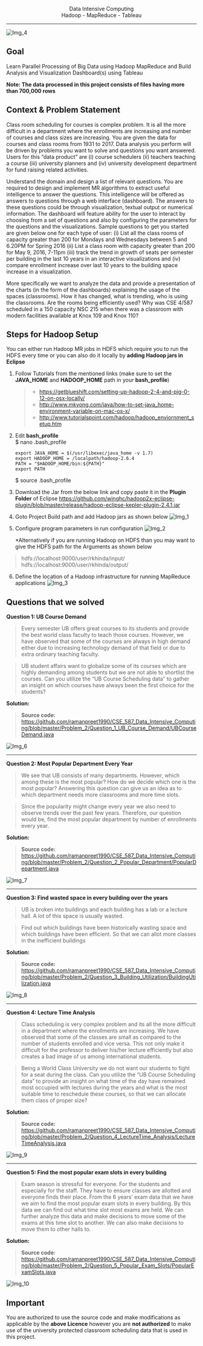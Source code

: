 <p align="center">Data Intensive Computing</br>Hadoop - MapReduce - Tableau</br></p>

------

![Img_4](https://github.com/limeonion/Classroom-Scheduling/blob/master/Resources/11.png)

Goal
------
Learn Parallel Processing of Big Data using Hadoop MapReduce and Build Analysis and Visualization Dashboard(s) using Tableau</br>

**Note: The data processed in this project consists of files having more than 700,000 rows**

Context & Problem Statement
-------------------------------------------
Class room scheduling for courses is complex problem. It is all the more difficult in a department where the enrollments are increasing and number of courses and class sizes are increasing. You are given the data for courses and class rooms from 1931 to 2017. Data analysis you perform will be driven by problems you want to solve and questions you want answered. Users for this “data product” are (i) course schedulers (ii) teachers teaching a course (iii) university planners and (iv) university development department for fund raising related activities.

Understand the domain and design a list of relevant questions. You are required to design and implement MR algorithms to extract useful intelligence to answer the questions. This intelligence will be offered as answers to questions through a web interface (dashboard). The answers to these questions could be through visualization, textual output or numerical information. The dashboard will feature ability for the user to interact by choosing from a set of questions and also by configuring the parameters for the questions and the visualizations. Sample questions to get you started are given below one for each type of user: (i) List all the class rooms of capacity greater than 200 for Mondays and Wednesdays between 5 and 6.20PM for Spring 2016 (ii) List a class room with capacity greater than 200 for May 9, 2016, 7-11pm (iii) track the trend in growth of seats per semester per building in the last 10 years in an interactive visualizations and (iv) compare enrollment increase over last 10 years to the building space increase in a visualization.

More specifically we want to analyze the data and provide a presentation of the charts (in the form of the dashboards) explaining the usage of the spaces (classrooms). How it has changed, what is trending, who is using the classrooms. Are the rooms being efficiently used?  Why was  CSE 4/587 scheduled in a 150 capacity NSC 215 when there was a classroom with modern facilities available at Knox 109 and Knox 110?

Steps for Hadoop Setup
---------------------------------
You can either run Hadoop MR jobs in HDFS which require you to run the HDFS every time or you can also do it locally by **adding Hadoop jars in Eclipse**
 
1. Follow Tutorials from the mentioned links (make sure to set the **JAVA_HOME** and **HADOOP_HOME**  path in your **bash_profile**)
	> - https://getblueshift.com/setting-up-hadoop-2-4-and-pig-0-12-on-osx-locally/
	> -  http://www.mkyong.com/java/how-to-set-java_home-environment-variable-on-mac-os-x/
	> -  http://www.tutorialspoint.com/hadoop/hadoop_enviornment_setup.htm

2. Edit **bash_profile**<br />
	$ nano .bash_profile<br />
	```
	export JAVA_HOME = $(/usr/libexec/java_home -v 1.7)
	export HADOOP_HOME = /localpath/hadoop-2.6.4
	PATH = "$HADOOP_HOME/bin:${PATH}"
	export PATH
	```
	$ source .bash_profile
 

3. Download the Jar from the below link and copy paste it in the **Plugin Folder** of Eclipse
	https://github.com/winghc/hadoop2x-eclipse-plugin/blob/master/release/hadoop-eclipse-kepler-plugin-2.4.1.jar

4. Goto Project Build path and add Hadoop jars as shown below
![Img_1](https://github.com/limeonion/Classroom-Scheduling/blob/master/Resources/1.png)

5. Configure program parameters in run configuration
![Img_2](https://github.com/limeonion/Classroom-Scheduling/blob/master/Resources/2.png)

	*Alternatively if you are running Hadoop on HDFS than you may want to give the HDFS path for the Arguments as shown below
> hdfs://localhost:9000/user/rkhinda/input/ hdfs://localhost:9000/user/rkhinda/output/

6.  Define the location of a Hadoop infrastructure for running MapReduce applications
![Img_3](https://github.com/limeonion/Classroom-Scheduling/blob/master/Resources/3.png)

Questions that we solved
------------------------------------
**Question 1: UB Course Demand**</br>

> Every semester UB offers great courses to its students and provide the best world class faculty to teach those courses. However, we have observed that some of the courses are always in high demand either due to increasing technology demand of that field or due to extra ordinary teaching faculty. 

> UB student affairs want to globalize some of its courses which are highly demanding among students but we are not able to shortlist the courses. Can you utilize the “UB Course Scheduling data” to gather an insight on which courses have always been the first choice for the students?

**Solution:**
> **Source code:**</br>
> https://github.com/ramanpreet1990/CSE_587_Data_Intensive_Computing/blob/master/Problem_2/Question_1_UB_Course_Demand/UBCourseDemand.java

![Img_6](https://github.com/limeonion/Classroom-Scheduling/blob/master/Resources/6.png)

---- 
**Question 2: Most Popular Department Every Year**</br>
> We see that UB consists of many departments. However, which among these is the most popular? How do we decide which one is the most popular? Answering this question can give us an idea as to which department needs more classrooms and more time slots. 

> Since the popularity might change every year we also need to observe trends over the past few years. Therefore, our question would be, find the most popular department by number of enrollments every year.

**Solution:**
> **Source code:**</br>
> https://github.com/ramanpreet1990/CSE_587_Data_Intensive_Computing/blob/master/Problem_2/Question_2_Popular_Department/PopularDepartment.java

![Img_7](https://github.com/limeonion/Classroom-Scheduling/blob/master/Resources/7.png)

---- 
**Question 3: Find wasted space in every building over the years**</br>
> UB is broken into buildings and each building has a lab or a lecture hall. A lot of this space is usually wasted. 

> Find out which buildings have been historically wasting space and which buildings have been efficient. So that we can allot more classes in the inefficient buildings

**Solution:**
> **Source code:**</br>
> https://github.com/ramanpreet1990/CSE_587_Data_Intensive_Computing/blob/master/Problem_2/Question_3_Building_Utilization/BuildingUtilization.java

![Img_8](https://github.com/limeonion/Classroom-Scheduling/blob/master/Resources/8.png)

---- 
**Question 4: Lecture Time Analysis**</br>
> Class scheduling is very complex problem and its all the more difficult in a department where the enrollments are increasing. We have observed that some of the classes are small as compared to the number of students enrolled and vice versa. This not only make it difficult for the professor to deliver his/her lecture efficiently but also creates a bad image of us among international students.

> Being a World Class University we do not want our students to fight for a seat during the class. Can you utilize the “UB Course Scheduling data” to provide an insight on what time of the day have remained most occupied with lectures during the years and what is the most suitable time to reschedule these courses, so that we can allocate them class of proper size?

**Solution:**
> **Source code:**</br>
> https://github.com/ramanpreet1990/CSE_587_Data_Intensive_Computing/blob/master/Problem_2/Question_4_LectureTime_Analysis/LectureTimeAnalysis.java


![Img_9](https://github.com/limeonion/Classroom-Scheduling/blob/master/Resources/9.png)

---- 
**Question 5: Find the most popular exam slots in every building**</br>
> Exam season is stressful for everyone. For the students and especially for the staff. They have to ensure classes are allotted and everyone finds their place. From the 6 years’ exam data that we have we aim to find the most popular exam slots in every building. By this data we can find out what time slot most exams are held. We can further analyze this data and make decisions to move some of the exams at this time slot to another. We can also make decisions to move them to other halls to.

**Solution:**
> **Source code:**</br>
> https://github.com/ramanpreet1990/CSE_587_Data_Intensive_Computing/blob/master/Problem_2/Question_5_Popular_Exam_Slots/PopularExamSlots.java

![Img_10](https://github.com/limeonion/Classroom-Scheduling/blob/master/Resources/10.png)



Important
---------
You are authorized to use the source code and make modifications as applicable by the **above Licence** however you are **not authorized** to make use of the university protected classroom scheduling data that is used in this project.

